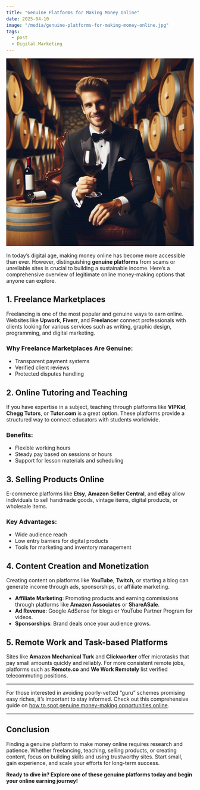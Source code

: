 ```yaml
---
title: "Genuine Platforms for Making Money Online"
date: 2025-04-10
image: "/media/genuine-platforms-for-making-money-online.jpg"
tags:
  - post
  - Digital Marketing
---
```


![Genuine Platforms for Making Money Online](/media/genuine-platforms-for-making-money-online.jpg)

In today’s digital age, making money online has become more accessible than ever. However, distinguishing **genuine platforms** from scams or unreliable sites is crucial to building a sustainable income. Here’s a comprehensive overview of legitimate online money-making options that anyone can explore.

## 1. Freelance Marketplaces

Freelancing is one of the most popular and genuine ways to earn online. Websites like **Upwork**, **Fiverr**, and **Freelancer** connect professionals with clients looking for various services such as writing, graphic design, programming, and digital marketing.

### Why Freelance Marketplaces Are Genuine:
- Transparent payment systems
- Verified client reviews
- Protected disputes handling

## 2. Online Tutoring and Teaching

If you have expertise in a subject, teaching through platforms like **VIPKid**, **Chegg Tutors**, or **Tutor.com** is a great option. These platforms provide a structured way to connect educators with students worldwide.

### Benefits:
- Flexible working hours
- Steady pay based on sessions or hours
- Support for lesson materials and scheduling

## 3. Selling Products Online

E-commerce platforms like **Etsy**, **Amazon Seller Central**, and **eBay** allow individuals to sell handmade goods, vintage items, digital products, or wholesale items.

### Key Advantages:
- Wide audience reach
- Low entry barriers for digital products
- Tools for marketing and inventory management

## 4. Content Creation and Monetization

Creating content on platforms like **YouTube**, **Twitch**, or starting a blog can generate income through ads, sponsorships, or affiliate marketing.

- **Affiliate Marketing**: Promoting products and earning commissions through platforms like **Amazon Associates** or **ShareASale**.
- **Ad Revenue**: Google AdSense for blogs or YouTube Partner Program for videos.
- **Sponsorships**: Brand deals once your audience grows.

## 5. Remote Work and Task-based Platforms

Sites like **Amazon Mechanical Turk** and **Clickworker** offer microtasks that pay small amounts quickly and reliably. For more consistent remote jobs, platforms such as **Remote.co** and **We Work Remotely** list verified telecommuting positions.

---

For those interested in avoiding poorly-vetted “guru” schemes promising easy riches, it’s important to stay informed. Check out this comprehensive guide on [how to spot genuine money-making opportunities online](https://supertotallyawesome.com/posts/make-money-online-gurus/).

---

## Conclusion

Finding a genuine platform to make money online requires research and patience. Whether freelancing, teaching, selling products, or creating content, focus on building skills and using trustworthy sites. Start small, gain experience, and scale your efforts for long-term success.

**Ready to dive in? Explore one of these genuine platforms today and begin your online earning journey!**
